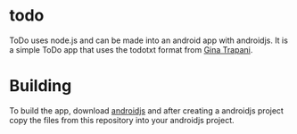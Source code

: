 # todo
ToDo uses node.js and can be made into an android app with androidjs.
It is a simple ToDo app that uses the todotxt format from [Gina Trapani](http://todotxt.org/).

# Building
To build the app, download [androidjs](https://android-js.github.io/) and after creating a androidjs project
copy the files from this repository into your androidjs project.

